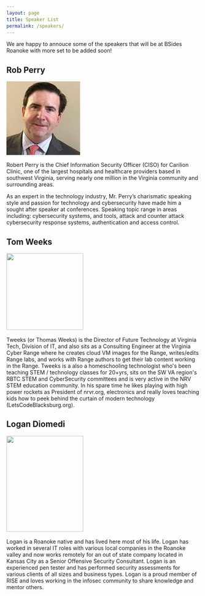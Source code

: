 ```yaml
---
layout: page
title: Speaker List
permalink: /speakers/
---
```


We are happy to annouce some of the speakers that will be at BSides Roanoke with more set to be added soon!

## Rob Perry

![Rob Perry Pic](images/robperry.jpeg)

Robert Perry is the Chief Information Security Officer (CISO) for Carilion Clinic, one of the largest hospitals and healthcare providers based in southwest Virginia, serving nearly one million in the Virginia community and surrounding areas.

As an expert in the technology industry, Mr. Perry’s charismatic speaking style and passion for technology and cybersecurity have made him a sought after speaker at conferences. Speaking topic range in areas including: cybersecurity systems, and tools, attack and counter attack cybersecurity response systems, authentication and access control.

## Tom Weeks

<img src="../images/tweeks.png" width="200" height="200">

Tweeks (or Thomas Weeks) is the Director of Future Technology at Virginia Tech, Division of IT, and also sits as a Consulting Engineer at the Virginia Cyber Range where he creates cloud VM images for the Range, writes/edits Range labs, and works with Range authors to get their lab  content working in the Range.  Tweeks is a also a homeschooling technologist who's been teaching STEM / technology classes for 20+yrs, sits on the SW VA region's RBTC STEM and CyberSecurity committees and is very active in the NRV STEM education community. In his spare time he  likes playing with high power rockets as President of nrvr.org, electronics and really loves teaching kids how to peek behind the curtain of modern technology (LetsCodeBlacksburg.org).

## Logan Diomedi

<img src="../images/logan.jpg" width="200" height="250">

Logan is a Roanoke native and has lived here most of his life.  Logan has worked in several IT roles with various local companies in the Roanoke valley and now works remotely for an out of state company located in Kansas City as a Senior Offensive Security Consultant.   Logan is an experienced pen tester and has performed security assessments for various clients of all sizes and business types.   Logan is a proud member of RISE and loves working in the infosec community to share knowledge and mentor others.
